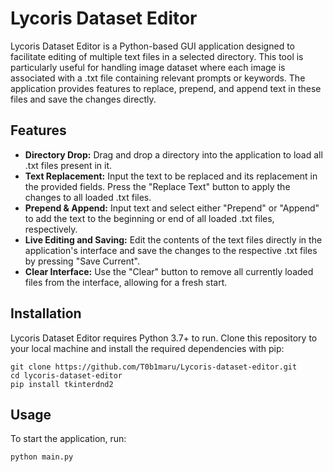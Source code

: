 # Lycoris Dataset Editor

Lycoris Dataset Editor is a Python-based GUI application designed to facilitate editing of multiple text files in a selected directory. This tool is particularly useful for handling image dataset where each image is associated with a .txt file containing relevant prompts or keywords. The application provides features to replace, prepend, and append text in these files and save the changes directly.

## Features

- **Directory Drop:** Drag and drop a directory into the application to load all .txt files present in it.
- **Text Replacement:** Input the text to be replaced and its replacement in the provided fields. Press the "Replace Text" button to apply the changes to all loaded .txt files.
- **Prepend & Append:** Input text and select either "Prepend" or "Append" to add the text to the beginning or end of all loaded .txt files, respectively.
- **Live Editing and Saving:** Edit the contents of the text files directly in the application's interface and save the changes to the respective .txt files by pressing "Save Current".
- **Clear Interface:** Use the "Clear" button to remove all currently loaded files from the interface, allowing for a fresh start.

## Installation

Lycoris Dataset Editor requires Python 3.7+ to run. Clone this repository to your local machine and install the required dependencies with pip:

```
git clone https://github.com/T0b1maru/Lycoris-dataset-editor.git
cd lycoris-dataset-editor
pip install tkinterdnd2
```


## Usage

To start the application, run:

```
python main.py
```

